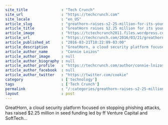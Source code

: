 ```yaml
---
site_title               : "Tech Crunch"
site_url                 : "https://techcrunch.com"
site_locale              : "en_US"
article_slug             : "greathorn-raises-s2-25-million-for-its-young-cloud-security-platform"
article_title            : "GreatHorn raises $2.25 million for its young cloud security platform"
article_image            : "https://tctechcrunch2011.files.wordpress.com/2016/03/screen-shot-2016-03-21-at-10-20-59-am.png?w=764&h=400&crop=1"
article_url              : "https://techcrunch.com/2016/03/21/greathorn-raises-2-25-million-for-its-young-cloud-security-platform/"
article_published_at     : "2016-03-21T10:22:09-03:00"
article_description      : "GreatHorn, a cloud security platform focused on stopping phishing attacks, has raised $2.25 million in seed funding led by ff Venture Capital and SoftTech..."
article_author_name      : "Connie Loizos"
article_author_image     : null
article_author_biography : null
article_author_profile   : "https://techcrunch.com/author/connie-loizos/"
article_author_facebook  : null
article_author_twitter   : "https://twitter.com/cookie"
category                 : ['technology']
tags                     : ['Tech Crunch']
permalink                : "/:categories/greathorn-raises-s2-25-million-for-its-young-cloud-security-platform/"
layout                   : post
---
```


GreatHorn, a cloud security platform focused on stopping phishing attacks, has raised $2.25 million in seed funding led by ff Venture Capital and SoftTech...
